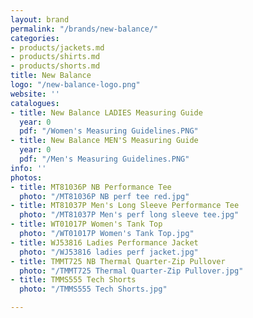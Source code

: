 ```yaml
---
layout: brand
permalink: "/brands/new-balance/"
categories:
- products/jackets.md
- products/shirts.md
- products/shorts.md
title: New Balance
logo: "/new-balance-logo.png"
website: ''
catalogues:
- title: New Balance LADIES Measuring Guide
  year: 0
  pdf: "/Women's Measuring Guidelines.PNG"
- title: New Balance MEN'S Measuring Guide
  year: 0
  pdf: "/Men's Measuring Guidelines.PNG"
info: ''
photos:
- title: MT81036P NB Performance Tee
  photo: "/MT81036P NB perf tee red.jpg"
- title: MT81037P Men's Long Sleeve Performance Tee
  photo: "/MT81037P Men's perf long sleeve tee.jpg"
- title: WT01017P Women's Tank Top
  photo: "/WT01017P Women's Tank Top.jpg"
- title: WJ53816 Ladies Performance Jacket
  photo: "/WJ53816 ladies perf jacket.jpg"
- title: TMMT725 NB Thermal Quarter-Zip Pullover
  photo: "/TMMT725 Thermal Quarter-Zip Pullover.jpg"
- title: TMMS555 Tech Shorts
  photo: "/TMMS555 Tech Shorts.jpg"

---
```

